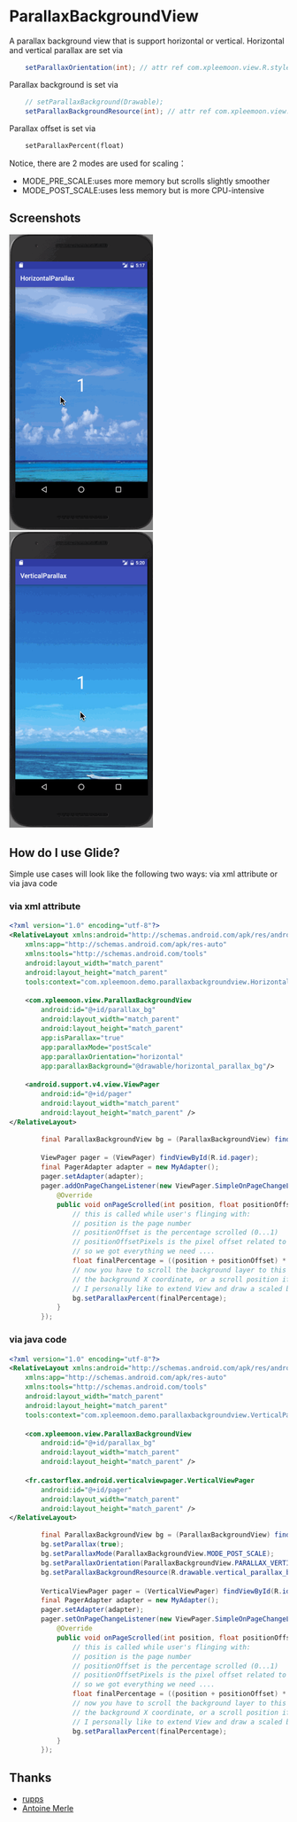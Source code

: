 # ParallaxBackgroundView

A parallax background view that is support horizontal or vertical. Horizontal and vertical parallax are set via

```Java
	setParallaxOrientation(int); // attr ref com.xpleemoon.view.R.styleable#ParallaxBackgroundView_parallaxOrientation)
```

Parallax background is set via

```Java
	// setParallaxBackground(Drawable);
	setParallaxBackgroundResource(int); // attr ref com.xpleemoon.view.R.styleable#ParallaxBackgroundView_parallaxBackground
```

Parallax offset is set via

```
	setParallaxPercent(float)
```

Notice, there are 2 modes are used for scaling：
  - MODE_PRE_SCALE:uses more memory but scrolls slightly smoother
  - MODE_POST_SCALE:uses less memory but is more CPU-intensive

## Screenshots

![horizontal_parallax_bg](https://github.com/xpleemoon/ParallaxBackgroundView/blob/master/art/horizontal_parallax_bg.gif?raw=true)
![vertical_parallax_bg](https://github.com/xpleemoon/ParallaxBackgroundView/blob/master/art/vertical_parallax_bg.gif?raw=true)

## How do I use Glide?

Simple use cases will look like the following two ways: via xml attribute or via java code

### via xml attribute

```Xml
<?xml version="1.0" encoding="utf-8"?>
<RelativeLayout xmlns:android="http://schemas.android.com/apk/res/android"
    xmlns:app="http://schemas.android.com/apk/res-auto"
    xmlns:tools="http://schemas.android.com/tools"
    android:layout_width="match_parent"
    android:layout_height="match_parent"
    tools:context="com.xpleemoon.demo.parallaxbackgroundview.HorizontalParallaxActivity">

    <com.xpleemoon.view.ParallaxBackgroundView
        android:id="@+id/parallax_bg"
        android:layout_width="match_parent"
        android:layout_height="match_parent"
        app:isParallax="true"
        app:parallaxMode="postScale"
        app:parallaxOrientation="horizontal"
        app:parallaxBackground="@drawable/horizontal_parallax_bg"/>

    <android.support.v4.view.ViewPager
        android:id="@+id/pager"
        android:layout_width="match_parent"
        android:layout_height="match_parent" />
</RelativeLayout>
```
```Java
        final ParallaxBackgroundView bg = (ParallaxBackgroundView) findViewById(R.id.parallax_bg);

        ViewPager pager = (ViewPager) findViewById(R.id.pager);
        final PagerAdapter adapter = new MyAdapter();
        pager.setAdapter(adapter);
        pager.addOnPageChangeListener(new ViewPager.SimpleOnPageChangeListener() {
            @Override
            public void onPageScrolled(int position, float positionOffset, int positionOffsetPixels) {
                // this is called while user's flinging with:
                // position is the page number
                // positionOffset is the percentage scrolled (0...1)
                // positionOffsetPixels is the pixel offset related to that percentage
                // so we got everything we need ....
                float finalPercentage = ((position + positionOffset) * 100 / adapter.getCount()); // percentage of this page+offset respect the total pages
                // now you have to scroll the background layer to this position. You can either adjust the clipping or
                // the background X coordinate, or a scroll position if you use an image inside an scrollview ...
                // I personally like to extend View and draw a scaled bitmap with a clipping region (drawBitmap with Rect parameters), so just modifying the X position then calling invalidate will do. See attached source ParallaxBackground
                bg.setParallaxPercent(finalPercentage);
            }
        });
```

### via java code

```Xml
<?xml version="1.0" encoding="utf-8"?>
<RelativeLayout xmlns:android="http://schemas.android.com/apk/res/android"
    xmlns:app="http://schemas.android.com/apk/res-auto"
    xmlns:tools="http://schemas.android.com/tools"
    android:layout_width="match_parent"
    android:layout_height="match_parent"
    tools:context="com.xpleemoon.demo.parallaxbackgroundview.VerticalParallaxActivity">

    <com.xpleemoon.view.ParallaxBackgroundView
        android:id="@+id/parallax_bg"
        android:layout_width="match_parent"
        android:layout_height="match_parent" />

    <fr.castorflex.android.verticalviewpager.VerticalViewPager
        android:id="@+id/pager"
        android:layout_width="match_parent"
        android:layout_height="match_parent" />
</RelativeLayout>
```
```Java
        final ParallaxBackgroundView bg = (ParallaxBackgroundView) findViewById(R.id.parallax_bg);
        bg.setParallax(true);
        bg.setParallaxMode(ParallaxBackgroundView.MODE_POST_SCALE);
        bg.setParallaxOrientation(ParallaxBackgroundView.PARALLAX_VERTICAL);
        bg.setParallaxBackgroundResource(R.drawable.vertical_parallax_bg);

        VerticalViewPager pager = (VerticalViewPager) findViewById(R.id.pager);
        final PagerAdapter adapter = new MyAdapter();
        pager.setAdapter(adapter);
        pager.setOnPageChangeListener(new ViewPager.SimpleOnPageChangeListener() {
            @Override
            public void onPageScrolled(int position, float positionOffset, int positionOffsetPixels) {
                // this is called while user's flinging with:
                // position is the page number
                // positionOffset is the percentage scrolled (0...1)
                // positionOffsetPixels is the pixel offset related to that percentage
                // so we got everything we need ....
                float finalPercentage = ((position + positionOffset) * 100 / adapter.getCount()); // percentage of this page+offset respect the total pages
                // now you have to scroll the background layer to this position. You can either adjust the clipping or
                // the background X coordinate, or a scroll position if you use an image inside an scrollview ...
                // I personally like to extend View and draw a scaled bitmap with a clipping region (drawBitmap with Rect parameters), so just modifying the X position then calling invalidate will do. See attached source ParallaxBackground
                bg.setParallaxPercent(finalPercentage);
            }
        });
```

## Thanks

- [rupps](http://stackoverflow.com/questions/17207612/how-to-have-a-wider-image-scrolling-in-the-background?answertab=votes#tab-top)
- [Antoine Merle](https://github.com/castorflex/VerticalViewPager)
